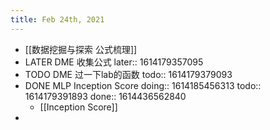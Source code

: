 ```yaml
---
title: Feb 24th, 2021
---
```


- [[数据挖掘与探索 公式梳理]]
- LATER DME 收集公式
  later:: 1614179357095
- TODO DME 过一下lab的函数
  todo:: 1614179379093
- DONE MLP Inception Score
  doing:: 1614185456313
  todo:: 1614179391893
  done:: 1614436562840
	- [[Inception Score]]
-